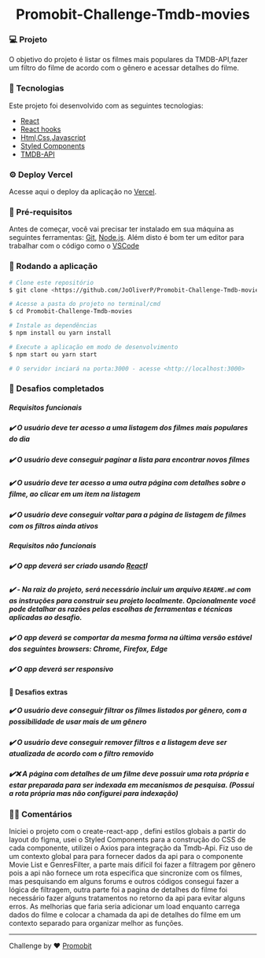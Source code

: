 <h1 align="center">
     Promobit-Challenge-Tmdb-movies
</h1>

###  💻 Projeto
O objetivo do projeto é listar os filmes mais populares da TMDB-API,fazer um filtro do filme de acordo com o gênero e acessar detalhes do filme.

### 🚀 Tecnologias
Este projeto foi desenvolvido com as seguintes tecnologias:
- [React](https://reactjs.org)
- [React hooks](https://reactjs.org/docs/hooks-intro.html)
- [Html,Css,Javascript](https://www.w3schools.com/)
- [Styled Components](https://styled-components.com/)
- [TMDB-API](https://developers.themoviedb.org/3/getting-started/introduction)

### ⚙️ Deploy Vercel
Acesse aqui o deploy da aplicação no [Vercel](https://promobit-challenge-tmdb-movies.vercel.app/).

###  🎲 Pré-requisitos

Antes de começar, você vai precisar ter instalado em sua máquina as seguintes ferramentas:
[Git](https://git-scm.com), [Node.js](https://nodejs.org/en/). 
Além disto é bom ter um editor para trabalhar com o código como o  [VSCode](https://code.visualstudio.com/)

### 🎲 Rodando a aplicação

```bash
# Clone este repositório
$ git clone <https://github.com/JoOliverP/Promobit-Challenge-Tmdb-movies>

# Acesse a pasta do projeto no terminal/cmd
$ cd Promobit-Challenge-Tmdb-movies

# Instale as dependências
$ npm install ou yarn install

# Execute a aplicação em modo de desenvolvimento
$ npm start ou yarn start

# O servidor inciará na porta:3000 - acesse <http://localhost:3000>
```

### 🧠 Desafios completados
#####  Requisitos funcionais
   ##### ✔️ O usuário deve ter acesso a uma listagem dos filmes mais populares do dia
   ##### ✔️ O usuário deve conseguir paginar a lista para encontrar novos filmes
   ##### ✔️ O usuário deve ter acesso a uma outra página com detalhes sobre o filme, ao clicar em um item na listagem
  ##### ✔️ O usuário deve conseguir voltar para a página de listagem de filmes com os filtros ainda ativos
 #####  Requisitos não funcionais
  ##### ✔️ O app deverá ser criado usando [React](https://reactjs.org/)I
  ##### ✔️ -   Na raiz do projeto, será necessário incluir um arquivo  `README.md`  com as instruções para construir seu projeto localmente. Opcionalmente você pode detalhar as razões pelas escolhas de ferramentas e técnicas aplicadas ao desafio.
  ##### ✔️ O app deverá se comportar da mesma forma na última versão estável dos seguintes browsers: Chrome, Firefox, Edge
  ##### ✔️ O app deverá ser responsivo
 
  #### 🎯 Desafios extras
   ##### ✔️ O usuário deve conseguir filtrar os filmes listados por gênero, com a possibilidade de usar mais de um gênero
   ##### ✔️ O usuário deve conseguir remover filtros e a listagem deve ser atualizada de acordo com o filtro removido
   ##### ✔️❌ A página com detalhes de um filme deve possuir uma rota própria e estar preparada para ser indexada em mecanismos de pesquisa. (Possui a rota própria mas não configurei para indexação)


### ✍🏻 Comentários
 Iniciei o projeto com o create-react-app , defini estilos globais a partir do layout do figma, usei o Styled Components para a construção do CSS de cada componente, utilizei o Axios para integração da Tmdb-Api.
  Fiz uso de um contexto global para para fornecer dados da api para o componente Movie List e GenresFilter, a parte mais difícil foi fazer a filtragem por gênero pois a api não fornece um rota especifica que sincronize com os filmes, mas pesquisando em alguns forums e outros códigos consegui fazer a lógica de filtragem, outra parte foi a pagina de detalhes do filme foi necessário fazer alguns tratamentos no retorno da api para evitar alguns erros. 
  As melhorias que faria seria adicionar um load enquanto carrega dados do filme e colocar a chamada da api de detalhes do filme em um contexto separado para organizar melhor as funções. 

---

Challenge by ♥ [Promobit]()
